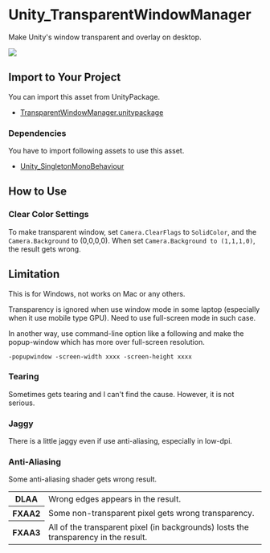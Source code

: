 # Unity_TransparentWindowManager

Make Unity's window transparent and overlay on desktop.

![](https://github.com/XJINE/Unity_TransparentWindowManager/blob/master/screenshot.png)

## Import to Your Project

You can import this asset from UnityPackage.

- [TransparentWindowManager.unitypackage](https://github.com/XJINE/Unity_TransparentWindowManager/blob/master/TransparentWindowManager.unitypackage)

### Dependencies

You have to import following assets to use this asset.

- [Unity_SingletonMonoBehaviour](https://github.com/XJINE/Unity_SingletonMonoBehaviour)

## How to Use

### Clear Color Settings

To make transparent window, set ``Camera.ClearFlags`` to ``SolidColor``, and the ``Camera.Background`` to (0,0,0,0).
When set ``Camera.Background to (1,1,1,0)``, the result gets wrong.

## Limitation

This is for Windows, not works on Mac or any others.

Transparency is ignored when use window mode in some laptop (especially when it use mobile type GPU).
Need to use full-screen mode in such case.

In another way, use command-line option like a following
and make the popup-window which has more over full-screen resolution.

```
-popupwindow -screen-width xxxx -screen-height xxxx
```

### Tearing

Sometimes gets tearing and I can't find the cause. However, it is not serious.

### Jaggy

There is a little jaggy even if use anti-aliasing, especially in low-dpi.

### Anti-Aliasing

Some anti-aliasing shader gets wrong result.

<table>
<tr><th>DLAA</th><td>Wrong edges appears in the result.</td></tr>
<tr><th>FXAA2</th><td>Some non-transparent pixel gets wrong transparency.</td></tr>
<tr><th>FXAA3</th><td>All of the transparent pixel (in backgrounds) losts the transparency in the result.</td></tr>
</table>
